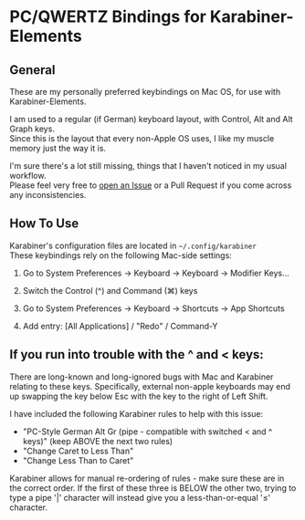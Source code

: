 # PC/QWERTZ Bindings for Karabiner-Elements

## General

These are my personally preferred keybindings on Mac OS, for use with Karabiner-Elements.  
  
I am used to a regular (if German) keyboard layout, with Control, Alt and Alt Graph keys.  
Since this is the layout that every non-Apple OS uses, I like my muscle memory just the way it is.

I'm sure there's a lot still missing, things that I haven't noticed in my usual workflow.  
Please feel very free to [open an Issue](https://github.com/leohoe/karabiner-pc-qwertz/issues/new) or a Pull Request if you come across any inconsistencies.

## How To Use

Karabiner's configuration files are located in `~/.config/karabiner`  
These keybindings rely on the following Mac-side settings:

1) Go to System Preferences -> Keyboard -> Keyboard -> Modifier Keys...
2) Switch the Control (^) and Command (⌘) keys

3) Go to System Preferences -> Keyboard -> Shortcuts -> App Shortcuts
4) Add entry: [All Applications] / "Redo" / Command-Y

## If you run into trouble with the ^ and < keys:

There are long-known and long-ignored bugs with Mac and Karabiner relating to these keys.
Specifically, external non-apple keyboards may end up swapping the key below Esc with the key to the right of Left Shift.

I have included the following Karabiner rules to help with this issue:

- "PC-Style German Alt Gr (pipe - compatible with switched < and ^ keys)" (keep ABOVE the next two rules)
- "Change Caret to Less Than"
- "Change Less Than to Caret"

Karabiner allows for manual re-ordering of rules - make sure these are in the correct order.
If the first of these three is BELOW the other two, trying to type a pipe '|' character will instead give you a less-than-or-equal '≤' character.
